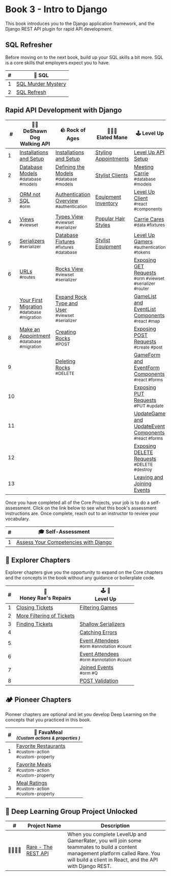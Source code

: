 # Book 3 - Intro to Django

This book introduces you to the Django application framework, and the Django REST API plugin for rapid API development.

## SQL Refresher

Before moving on to the next book, build up your SQL skills a bit more. SQL is a core skills that employers expect you to have.

| # | 🎥 SQL |
|--|--|
| 1 | [SQL Murder Mystery][36] |
| 2 | [SQL Refresh][61] |

## Rapid API Development with Django

| # | 🐕‍🦺 DeShawn Dog Walking API | 🪨 Rock of Ages | 💇🏽‍♀️ <br/> Elated Mane | 🕹 Level Up |
|--|--|--|--| -- |
| 1 | [Installations and Setup][41] | [Installations and Setup][42] | [Styling Appointments][56] | [Level Up API Setup][1] |
| 2 | [Database Models][2] <br/> <sub style="font-size:0.85rem;">\#database #models</sub> | [Defining the Models][43]  <br/> <sub style="font-size:0.85rem;">\#database #models</sub> | [Stylist Clients][57] | [Meeting Carrie][3] <br/> <sub style="font-size:0.85rem;">\#database #models</sub> |
| 3 | [ORM not SQL][14] <br/> <sub style="font-size:0.85rem;">\#orm</sub> | [Authentication Overview][44] <br/> <sub style="font-size:0.85rem;">\#authentication</sub> | [Equipment Inventory][58] |  [Level Up Client][5] <br/> <sub style="font-size:0.85rem;">\#react #components</sub> |
| 4 | [Views][4] <br/> <sub style="font-size:0.85rem;">\#viewset</sub> | [Types View][47] <br/> <sub style="font-size:0.85rem;">\#viewset \#serializer</sub> | [Popular Hair Styles][59] |  [Carrie Cares][6] <br/> <sub style="font-size:0.85rem;">\#data \#fixtures</sub> |
| 5 | [Serializers][7] <br/> <sub style="font-size:0.85rem;">\#serializer</sub> | [Database Fixtures][46] <br/> <sub style="font-size:0.85rem;">\#fixtures \#database</sub> | [Stylist Equipment][60] | [Level Up Gamers][8] <br/> <sub style="font-size:0.85rem;">\#authentication \#tokens</sub> |
| 6 | [URLs][12] <br/> <sub style="font-size:0.85rem;">\#routes</sub> | [Rocks View][45] <br/> <sub style="font-size:0.85rem;">\#viewset \#serializer</sub> |  |  [Exposing GET Requests][11] <br/> <sub style="font-size:0.85rem;">\#orm #viewset \#serializer \#router</sub> |
| 7 | [Your First Migration][16] <br/> <sub style="font-size:0.85rem;">\#database \#migration</sub> | [Expand Rock Type and User][48] <br/> <sub style="font-size:0.85rem;">\#viewset \#serializer</sub> |  |  [GameList and EventList Components][13] <br/> <sub style="font-size:0.85rem;">\#react \#map</sub> |
| 8 | [Make an Appointment][40] <br/> <sub style="font-size:0.85rem;">\#database \#migration</sub> | [Creating Rocks][51] <br/> <sub style="font-size:0.85rem;">\#POST</sub> |  |  [Exposing POST Requests][15] <br/> <sub style="font-size:0.85rem;">\#create \#post</sub> |
| 9 |  | [Deleting Rocks][54] <br/> <sub style="font-size:0.85rem;">\#DELETE</sub> |  | [GameForm and EventForm Components][17] <br/> <sub style="font-size:0.85rem;">\#react \#forms</sub> |
| 10 |  |  |  | [Exposing PUT Requests][19] <br/> <sub style="font-size:0.85rem;">\#PUT \#update</sub> |
| 11 |  |  |  |  [UpdateGame and UpdateEvent Components][20] <br/> <sub style="font-size:0.85rem;">\#react \#forms</sub> |
| 12 |  |  |  |  [Exposing DELETE Requests][23] <br/> <sub style="font-size:0.85rem;">\#DELETE \#destroy</sub> |
| 13 |  |  |  | [Leaving and Joining Events][35] |

Once you have completed all of the Core Projects, your job is to do a self-assessment. Click on the link below to see what this book's assessment instructions are. Once complete, reach out to an instructor to review your vocabulary.

| #   | 🎓 Self-Assessment |
| --- | --- |
| 1   | [Assess Your Competencies with Django][55] |

## 🧭 Explorer Chapters

Explorer chapters give you the opportunity to expand on the Core chapters and the concepts in the book without any guidance or boilerplate code.

| # | 🍯 <br/> Honey Rae's Repairs | 🕹 🎲 <br/> Level Up |
|--|--|--|
| 1 | [Closing Tickets](./chapters/HR_TICKET_CLOSE.md) | [Filtering Games][37] | [View Custom Actions][25] |
| 2 | [More Filtering of Tickets](./chapters/HR_EC_TICKET_FILTER.md) |  |
| 3 | [Finding Tickets](./chapters/HR_TICKET_FIND.md) | [Shallow Serializers][39] |
| 4 |  | [Catching Errors][38] |
| 5 | | [Event Attendees][29] <br/> <sub style="font-size:0.85rem;">\#orm #annotation #count</sub> |
| 6 | | [Event Attendees][31] <br/> <sub style="font-size:0.85rem;">\#orm #annotation #count</sub> |
| 7 | | [Joined Events][33] <br/> <sub style="font-size:0.85rem;">\#orm #Q</sub> |
| 8 | | [POST Validation][36] |

## 🏕 Pioneer Chapters

Pioneer chapters are optional and let you develop Deep Learning on the concepts that you practiced in this book.

| # | 🍔 FavaMeal <br/> <sub>_(Custom actions &amp; properties )_</sub> |
|--|--|
| 1 | [Favorite Restaurants][22] <br/> <sub style="font-size:0.85rem;">\#custom-action<br/>\#custom-property</sub> |
| 2 | [Favorite Meals][24] <br/> <sub style="font-size:0.85rem;">\#custom-action<br/>\#custom-property</sub> |
| 3 | [Meal Ratings][27] <br/> <sub style="font-size:0.85rem;">\#custom-action<br/>\#custom-property</sub> |

## 🔐 Deep Learning Group Project Unlocked

| # | Project&nbsp;Name | Description |
|--|--|--|
| 👨‍👩‍👧‍👧 | [Rare - The REST API][28] | When you complete LevelUp and GamerRater, you will join some teammates to build a content management platform called Rare. You will build a client in React, and the API with Django REST. |


[1]: ./chapters/DRF_INSTALLS.md
[2]: ./chapters/DD_DJANGO_MODELS.md
[3]: ./chapters/LU_DATA_DESIGN.md
[4]: ./chapters/DD_DJANGO_VIEWS.md
[5]: ./chapters/LU_CLIENT.md
[6]: ./chapters/LU_FIXTURES.md
[7]: ./chapters/DD_DJANGO_SERIALIZERS.md
[8]: ./chapters/LU_AUTHENTICATION.md
[9]: ./chapters/ORM_PRACTICE.md
[10]: ./chapters/LU-view-serializer-interlude.md
[11]: ./chapters/LU_LIST_RETRIEVE.md
[12]: ./chapters/DD_DJANGO_URLS.md
[13]: ./chapters/LU_CLIENT_LIST.md
[14]: ./chapters/DD_DJANGO_ORM.md
[15]: ./chapters/LU_CREATE.md
[16]: ./chapters/DD_MIGRATION.md
[17]: ./chapters/LU_CREATE_GAME.md
[18]: ./chapters/GR_REVIEWS.md
[19]: ./chapters/LU_UPDATE.md
[20]: ./chapters/LU_EDIT_FORMS.md
[21]: ./chapters/GR_GAME_RATINGS.md
[22]: ./chapters/FV_REST_FAVE.md
[23]: ./chapters/LU_DESTROY.md
[24]: ./chapters/FV_MEAL_FAVE.md
[25]: ./chapters/LU_CUSTOM_ACTION.md
[26]: ./chapters/GR_EDIT_GAME.md
[27]: ./chapters/FV_MEAL_RATINGS.md
[28]: ./chapters/RARE_REST.md
[29]: ./chapters/EVENTS_PER_GAME.md
[31]: ./chapters/LU_EVENT_ATTENDEES.md
[33]: ./chapters/LU_JOINED_Q_FILTER.md
[35]: ./chapters/LU_MODEL_PROPERTY.md
[36]: ./chapters/LU_POST_VALIDATION.md
[37]: ./chapters/LU_FILTER_GAMES.md
[38]: ./chapters/LU_CATCHING_ERRORS.md
[39]: ./chapters/LU_SERIALIZER_DEPTH.md
[40]: ./chapters/DD_MAKE_APPOINTMENT.md
[41]: ./chapters/DDW_SETUP.md
[42]: ./chapters/ROA_INSTALLS.md
[43]: ./chapters/ROA_MODELS.md
[44]: ./chapters/ROA_AUTHENTICATION.md
[45]: ./chapters/ROA_ROCK_VIEW.md
[46]: ./chapters/ROA_FIXTURES.md
[47]: ./chapters/ROA_TYPE_VIEW.md
[48]: ./chapters/ROA_EXPAND_USER_TYPE.md
[50]: ./chapters/HR_USER_SERIALIZER.md
[51]: ./chapters/ROA_CREATE_ROCK.md
[54]: ./chapters/ROA_DELETE.md
[55]: ./chapters/DJANGO_ASSESSMENT.md
[56]: ./chapters/ELATED_APPOINTMENTS.md
[57]: ./chapters/ELATED_CLIENTS.md
[58]: ./chapters/ELATED_EQUIPMENT_TYPES.md
[59]: ./chapters/ELATED_STYLE_CUSTOMERS.md
[60]: ./chapters/ELATED_EQUIPMENT_PER_STYLIST.md
[61]: ./chapters/SQL_REFRESH.md
